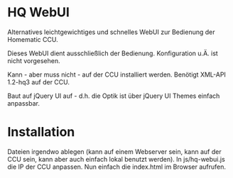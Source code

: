 HQ WebUI
========
Alternatives leichtgewichtiges und schnelles WebUI zur Bedienung der Homematic CCU.

Dieses WebUI dient ausschließlich der Bedienung. Konfiguration u.Ä. ist nicht vorgesehen.

Kann - aber muss nicht - auf der CCU installiert werden. Benötigt XML-API 1.2-hq3 auf der CCU.

Baut auf jQuery UI auf - d.h. die Optik ist über jQuery UI Themes einfach anpassbar.

Installation
============
Dateien irgendwo ablegen (kann auf einem Webserver sein, kann auf der CCU sein, kann aber auch einfach lokal benutzt werden).
In js/hq-webui.js die IP der CCU anpassen. Nun einfach die index.html im Browser aufrufen.

